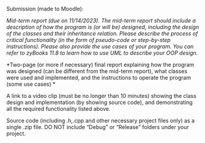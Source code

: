 Submission (made to Moodle):

*Mid-term report (due on 11/14/2023). The mid-term report should include a description of how the program is (or will be) designed, including the design of the classes and their inheritance relation. Please describe the process of critical functionality (in the form of pseudo-code or step-by-step instructions). Please also provide the use cases of your program. You can refer to zyBooks 11.8 to learn how to use UML to describe your OOP design.*


*Two-page (or more if necessary) final report explaining how the program was designed (can be different from the mid-term report), what classes were used and implemented, and the instructions to operate the program (some use cases)
*

A link to a video clip (must be no longer than 10 minutes) showing the class design and implementation (by showing source code), and demonstrating all the required functionality listed above.


Source code (including .h,.cpp and other necessary project files only) as a single .zip file. DO NOT include “Debug” or “Release” folders under your project.
